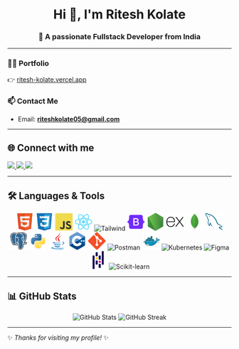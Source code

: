 <h1 align="center">Hi 👋, I'm Ritesh Kolate</h1>
<h3 align="center">🚀 A passionate Fullstack Developer from India</h3>

---

### 👨‍💻 Portfolio
👉 [ritesh-kolate.vercel.app](https://ritesh-kolate.vercel.app/)

### 📫 Contact Me
- Email: **riteshkolate05@gmail.com**

---

## 🌐 Connect with me
<p align="left">
  <a href="https://www.linkedin.com/in/ritesh-kolate/" target="_blank">
    <img src="https://img.shields.io/badge/LinkedIn-%230077B5.svg?&style=for-the-badge&logo=linkedin&logoColor=white" />
  </a>
  <a href="https://leetcode.com/riteshkolate" target="_blank">
    <img src="https://img.shields.io/badge/LeetCode-FFA116?style=for-the-badge&logo=LeetCode&logoColor=white" />
  </a>
  <a href="https://www.hackerrank.com/profile/riteshkolate05" target="_blank">
    <img src="https://img.shields.io/badge/HackerEarth-323754?style=for-the-badge&logo=HackerEarth&logoColor=white" />
  </a>
</p>

---

## 🛠️ Languages & Tools
<p align="center">
  <!-- Web -->
  <img src="https://raw.githubusercontent.com/devicons/devicon/master/icons/html5/html5-original.svg" alt="HTML5" width="40" height="40"/> 
  <img src="https://raw.githubusercontent.com/devicons/devicon/master/icons/css3/css3-original.svg" alt="CSS3" width="40" height="40"/> 
  <img src="https://raw.githubusercontent.com/devicons/devicon/master/icons/javascript/javascript-original.svg" alt="JavaScript" width="40" height="40"/> 
  <img src="https://raw.githubusercontent.com/devicons/devicon/master/icons/react/react-original.svg" alt="React" width="40" height="40"/> 
  <img src="https://www.vectorlogo.zone/logos/tailwindcss/tailwindcss-icon.svg" alt="Tailwind" width="40" height="40"/> 
  <img src="https://raw.githubusercontent.com/devicons/devicon/master/icons/bootstrap/bootstrap-plain.svg" alt="Bootstrap" width="40" height="40"/> 

  <!-- Backend -->
  <img src="https://raw.githubusercontent.com/devicons/devicon/master/icons/nodejs/nodejs-original.svg" alt="Node.js" width="40" height="40"/> 
  <img src="https://raw.githubusercontent.com/devicons/devicon/master/icons/express/express-original.svg" alt="Express.js" width="40" height="40"/> 


  <!-- Databases -->
  <img src="https://raw.githubusercontent.com/devicons/devicon/master/icons/mongodb/mongodb-original.svg" alt="MongoDB" width="40" height="40"/> 
  <img src="https://raw.githubusercontent.com/devicons/devicon/master/icons/mysql/mysql-original.svg" alt="MySQL" width="40" height="40"/> 
  <img src="https://raw.githubusercontent.com/devicons/devicon/master/icons/postgresql/postgresql-original.svg" alt="PostgreSQL" width="40" height="40"/> 

  <!-- Programming -->
  <img src="https://raw.githubusercontent.com/devicons/devicon/master/icons/python/python-original.svg" alt="Python" width="40" height="40"/> 
  <img src="https://raw.githubusercontent.com/devicons/devicon/master/icons/java/java-original.svg" alt="Java" width="40" height="40"/> 
  <img src="https://raw.githubusercontent.com/devicons/devicon/master/icons/cplusplus/cplusplus-original.svg" alt="C++" width="40" height="40"/> 

  <!-- Tools -->
  <img src="https://raw.githubusercontent.com/devicons/devicon/master/icons/git/git-original.svg" alt="Git" width="40" height="40"/> 
  <img src="https://www.vectorlogo.zone/logos/getpostman/getpostman-icon.svg" alt="Postman" width="40" height="40"/> 
  <img src="https://raw.githubusercontent.com/devicons/devicon/master/icons/docker/docker-original.svg" alt="Docker" width="40" height="40"/> 
  <img src="https://www.vectorlogo.zone/logos/kubernetes/kubernetes-icon.svg" alt="Kubernetes" width="40" height="40"/> 
  <img src="https://www.vectorlogo.zone/logos/figma/figma-icon.svg" alt="Figma" width="40" height="40"/> 

  <!-- Data Science -->
  <img src="https://raw.githubusercontent.com/devicons/devicon/master/icons/pandas/pandas-original.svg" alt="Pandas" width="40" height="40"/> 
  <img src="https://upload.wikimedia.org/wikipedia/commons/0/05/Scikit_learn_logo_small.svg" alt="Scikit-learn" width="40" height="40"/> 
</p>

---

## 📊 GitHub Stats
<p align="center">
  <img src="https://github-readme-stats.vercel.app/api?username=riteshkolate&show_icons=true&theme=radical" alt="GitHub Stats" />
  <img src="https://github-readme-streak-stats.herokuapp.com/?user=riteshkolate&theme=radical" alt="GitHub Streak" />
</p>

---

✨ *Thanks for visiting my profile!* ✨

